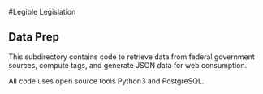 #Legible Legislation

## Data Prep

This subdirectory contains code to retrieve data from federal government sources, compute tags, and generate JSON data for web consumption.

All code uses open source tools Python3 and PostgreSQL.

